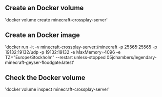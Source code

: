 ## Create an Docker volume

'docker volume create minecraft-crossplay-server'


## Create an Docker image

'docker run -it -v minecraft-crossplay-server:/minecraft -p 25565:25565 -p 19132:19132/udp -p 19132:19132 -e MaxMemory=4096 -e TZ="Europe/Stockholm" --restart unless-stopped 05jchambers/legendary-minecraft-geyser-floodgate:latest'


## Check the Docker volume

'docker volume inspect minecraft-crossplay-server'
